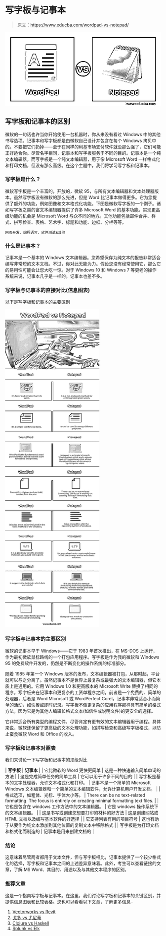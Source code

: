 # 写字板与记事本

> 原文：<https://www.educba.com/wordpad-vs-notepad/>

![WordPad vs Notepad](img/be4f43ca8a3e1370d15d7b7a9c988b70.png)



## 写字板和记事本的区别

微软的一句话也许当你开始使用一台机器时，你从来没有看过 Windows 中的其他书写选项。记事本和写字板都是由微软自己设计并包含在每个 Windows 拷贝中的。不要把它们扔掉——至于在同样的利基市场支付软件就没那么强了，它们可能正好适合你。尽管名字相同，记事本和写字板服务于不同的目的。记事本是一个纯文本编辑器，而写字板是一个纯文本编辑器，用于像 Microsoft Word 一样格式化和打印文档，但没有那么高级。在这个主题中，我们将学习写字板和记事本。

### 写字板是什么？

微软写字板是一个丰富的，开放的，微软 95，与所有文本编辑器和文本处理器版本。虽然写字板没有微软的那么先进，但是 Word 比记事本做得更多。它为您提供了额外的功能，例如图像和文本格式化功能。下图是微软写字板的一个例子。诸如写字板之类的富文本编辑器提供了许多 Microsoft Word 的基本功能。实现更高级功能的机会是 Microsoft Word 与众不同的地方。其他功能包括邮件合并、样式、拼写检查、表格、艺术字、标题和功能、边框、分栏等等。

<small>网页开发、编程语言、软件测试&其他</small>

### 什么是记事本？

记事本是一个基本的 Windows 文本编辑器。您希望保存为纯文本的报告非常适合编写非常短的文本文档。不过，你对此无能为力。假设您没有经常使用它，那么它的易用性可能会让您大吃一惊。对于 Windows 10 和 Windows 7 等更老的操作系统来说，记事本几乎是一样的。记事本也差不多。

### 写字板与记事本的直接对比(信息图表)

以下是写字板和记事本的主要区别

![WordPad-vs-Notepad-info](img/e94eb152586a5dd7bbfc49b553f75de5.png)



### 写字板与记事本的主要区别

微软的记事本早于 Windows——它于 1983 年首次推出，在 MS-DOS 上运行，作为最初微软鼠标路线的一个打包应用程序。写字板是作为我的微软和 Windows 95 的免费软件开发的，仍然是不断变化的操作系统的标准部分。

随着 1985 年第一个 Windows 版本的发布，文本编辑器被打包，从那时起，平台就可以与之分离了。虽然记事本不是世界上最复杂或最强大的文本编辑器，但它本质上是通用的。它用 Windows 1.0 和更高版本的 Microsoft Write 替换了相同的程序。写字板夹在记事本和更复杂的工资单程序之间，前者是一个免费的、简单的处理器，后者是 Word Microsoft 或 WordPerfect Corel。记事本非常适合小而简单的活动，如快餐或即时记录。写字板不像更复杂的应用程序那样具有简单的格式方法，因为它是为其他人编辑长格式文本(如信件或说明文件)的更安全的选择。

它非常适合所有类型的编程文件，尽管肯定有更有效的文本编辑器用于编程。具体来说，微软还保留了更高级的文本处理功能，如拼写检查和高级写字板格式，以防止蚕食微软 Word 和 Office 的收入。

### 写字板和记事本对照表

我们来讨论一下写字板和记事本的顶级对比

| **写字板** | **记事本** |
| 它比微软的 Word 更快更简单 | 这是一种快速输入简单单词的方法 |
| 这是完成简单任务的简单工具 | 它可以用于许多不同的目的 |
| 写字板是基本的文字处理器，允许文本格式化和打印。 | 记事本是一个简单的 Microsoft Windows 文本编辑器和一个简单的文本编辑软件，允许计算机用户开发文档。 |
| 格式选项，如粗体、光标、字体大小等。 | There can be no text-related formatting. The focus is entirely on creating minimal formatting text files. |
| 它也是包含在 windows 工作方法中的文本编辑器。 | 它是 windows 操作系统下的文本编辑器。 |
| 这是书写或创建您想要打印的材料的好方法 | 这是创建网站或 HTML 文档以及编写基本软件的好选择 |
| 它支持列表有用的项目符号 | 这也有助于从要作为纯文本添加到其他位置的复制文本中移除格式 |
| 写字板是为打印文档和格式化而制造的 | 记事本是用来创建文档的 |

### 结论

这意味着尽管两者都用于文本文件，但与写字板相比，记事本提供了一个较少格式化的选择，写字板和记事本之间的上述差异意味着。此外，考生可以查看链接的文章，了解 MS Word、其目的、用途以及与其他文本程序的区别。

### 推荐文章

这是一个指南写字板与记事本。在这里，我们讨论写字板和记事本的关键区别，并提供信息图表和比较表格。您也可以看看以下文章，了解更多信息–

1.  [Vectorworks vs Revit](https://www.educba.com/vectorworks-vs-revit/)
2.  [戈多 vs 尤尼蒂](https://www.educba.com/godot-vs-unity/)
3.  [Clojure vs Haskell](https://www.educba.com/clojure-vs-haskell/)
4.  [Splunk vs Elk](https://www.educba.com/splunk-vs-elk/)





